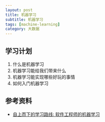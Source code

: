 ```yaml
---
layout: post
title: 机器学习
subtitle: 机器学习
tags: [machine-learning]
category: 大数据
---
```


## 学习计划

1. 什么是机器学习
2. 机器学习能给我们带来什么
3. 机器学习能实现哪些好玩的事情
4. 如何入门机器学习

## 参考资料
- [自上而下的学习路线: 软件工程师的机器学习](https://github.com/ZuzooVn/machine-learning-for-software-engineers/blob/master/README-zh-CN.md)
